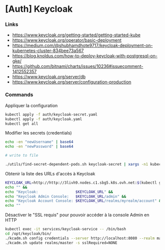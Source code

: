 
# [Auth] Keycloak

### Links

- https://www.keycloak.org/getting-started/getting-started-kube
- https://www.keycloak.org/operator/basic-deployment
- https://medium.com/@shubhamdhote9717/keycloak-deployment-on-kubernetes-cluster-834bee73a567
- https://blog.knoldus.com/how-to-deploy-keycloak-with-postgresql-on-gke/
- https://github.com/bitnami/charts/issues/10236#issuecomment-1412552357
- https://www.keycloak.org/server/db
- https://www.keycloak.org/server/configuration-production

### Commands

Appliquer la configuration
```bash
kubectl apply -f auth/keycloak-secret.yaml
kubectl apply -f auth/keycloak.yaml
kubectl get all
```

Modifier les secrets (credentials)
```bash
echo -en "newUsername" | base64
echo -en "newPassword" | base64

# write to file

./utils/find-secret-dependent-pods.sh keycloak-secret | xargs -n1 kubectl delete pod
```

Obtenir la liste des URLs d'accès à Keycloak
```bash
KEYCLOAK_URL=http://http://3livh9.nodes.c1.sbg5.k8s.ovh.net:$(kubectl get services/keycloak-service -o go-template='{{(index .spec.ports 0).nodePort}}') &&
echo "" &&
echo "Keycloak:                 $KEYCLOAK_URL" &&
echo "Keycloak Admin Console:   $KEYCLOAK_URL/admin" &&
echo "Keycloak Account Console: $KEYCLOAK_URL/realms/myrealm/account" &&
echo ""
```

Désactiver le "SSL requis" pour pouvoir accéder à la console Admin en HTTP
```bash
kubectl exec -it services/keycloak-service -- /bin/bash
cd /opt/keycloak/bin/
./kcadm.sh config credentials --server http://localhost:8080 --realm master --user admin
./kcadm.sh update realms/master -s sslRequired=NONE
```